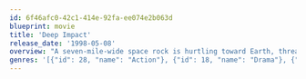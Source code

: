 ```yaml
---
id: 6f46afc0-42c1-414e-92fa-ee074e2b063d
blueprint: movie
title: 'Deep Impact'
release_date: '1998-05-08'
overview: "A seven-mile-wide space rock is hurtling toward Earth, threatening to obliterate the planet. Now, it's up to the president of the United States to save the world. He appoints a tough-as-nails veteran astronaut to lead a joint American-Russian crew into space to destroy the comet before impact. Meanwhile, an enterprising reporter uses her smarts to uncover the scoop of the century."
genres: '[{"id": 28, "name": "Action"}, {"id": 18, "name": "Drama"}, {"id": 10749, "name": "Romance"}]'
---
```

